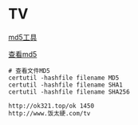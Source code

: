 # TV

[md5工具](http://www.metools.info)

[查看md5](https://blog.csdn.net/xibeichengf/article/details/48750315
)

```shell
# 查看文件MD5
certutil -hashfile filename MD5
certutil -hashfile filename SHA1
certutil -hashfile filename SHA256
```

```txt
http://ok321.top/ok 1450 
http://www.饭太硬.com/tv
```
